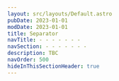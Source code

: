 ```yaml
---
layout: src/layouts/Default.astro
pubDate: 2023-01-01
modDate: 2023-01-01
title: Separator
navTitle: - - - - - - -
navSection: - - - - - - -
description: TBC
navOrder: 500
hideInThisSectionHeader: true
---
```


